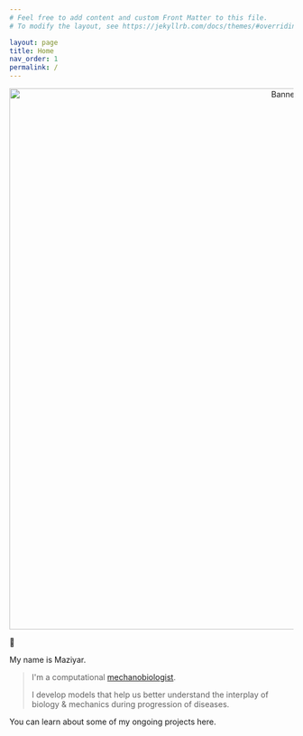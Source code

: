 ```yaml
---
# Feel free to add content and custom Front Matter to this file.
# To modify the layout, see https://jekyllrb.com/docs/themes/#overriding-theme-defaults

layout: page
title: Home
nav_order: 1
permalink: /
---
```


<p align="center" style="text-align: center;">   
    <img src="https://github.com/Maziyark/maziyark.github.io/blob/gh-pages/assets/LinkedIn_banner_01.png?raw=true" alt="Banner" class="center" style="width: 100vw; min-width: 400px;"> 
</p>

👋 

My name is Maziyar. 

> I'm a computational [mechanobiologist](https://en.wikipedia.org/wiki/Mechanobiology).
> 
> I develop models that help us better understand the interplay of biology & mechanics during progression of diseases. 


You can learn about some of my ongoing projects here.

